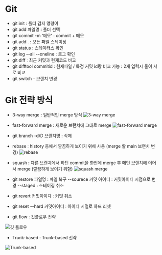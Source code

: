 # Git

- git init : 폴더 감지 명령어
- git add 파일명 : 폴더 선택
- git commit -m '메모' :  commit + 메모
- git add . : 모든 파일 스테이징
- git status : 스테이터스 확인
- git log --all --oneline : 로그 확인
- git diff : 최근 커밋과 현재코드 비교
- git difftool commitid : 현재파일 / 특정 커밋 id랑 비교 가능
                        : 2개 입력시 둘이 서로 비교
- git switch - 브랜치 변경

# Git 전략 방식
- 3-way merge : 일반적인 merge 방식
![3-way merge](https://github.com/hohwanm1234/Study/assets/46438755/b6b900df-35de-4e35-bdfc-911d485fced8)

- fast-forward merge : 새로운 브랜치에 그대로 merge
![fast-forward merge](https://github.com/hohwanm1234/Study/assets/46438755/2bb0c76a-fc36-4626-8c82-8c210531e711)

- git branch -d/D 브랜치명 : 삭제
- rebase : history 등에서 깔끔하게 보이기 위해 사용 (merge 할 main 브랜치 변경)
![rebase](https://github.com/hohwanm1234/Study/assets/46438755/8f164b39-3295-4f32-b50e-ccaf62b97aaf)

- squash : 다른 브랜치에서 하던 commit을 한번에 merge 후 메인 브랜치에 이어서 merge (깔끔하게 보이기 위함)
![squash merge](https://github.com/hohwanm1234/Study/assets/46438755/ed0415fa-59d7-4cb4-b34a-8d1c851db0b4)

- git restore 파일명 : 파일 복구
                    --sourece 커밋 아이디 : 커밋아이디 시점으로 변경
                    --staged : 스테이징 취소
- git revert 커밋아이디 : 커밋 취소
- git reset --hard 커밋아이디 : 아이디 시절로 하드 리셋

- git flow :  깃플로우 전략

![깃 플로우](https://github.com/hohwanm1234/Study/assets/46438755/b9e80b0b-cbe2-4293-a2bf-fb1835d72c8c)

- Trunk-based : Trunk-based 전략

![Trunk-based](https://github.com/hohwanm1234/Study/assets/46438755/b704ad26-0c24-4064-8828-632e1fd10884)
